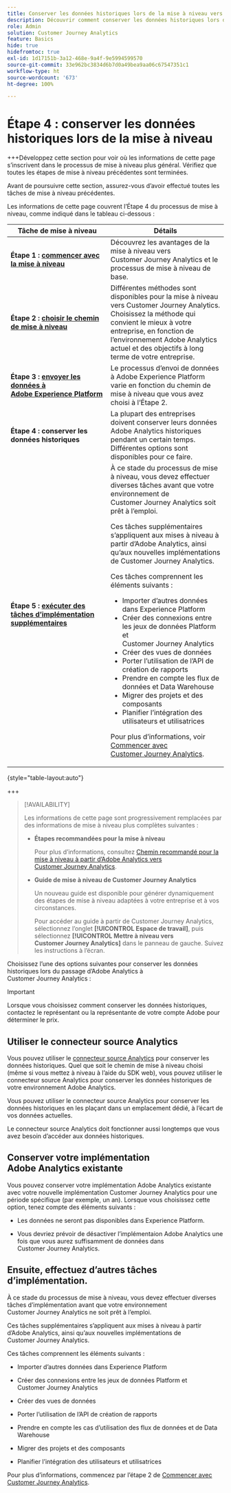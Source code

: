 ```yaml
---
title: Conserver les données historiques lors de la mise à niveau vers Customer Journey Analytics
description: Découvrir comment conserver les données historiques lors de la mise à niveau vers Customer Journey Analytics
role: Admin
solution: Customer Journey Analytics
feature: Basics
hide: true
hidefromtoc: true
exl-id: 1d17151b-3a12-468e-9a4f-9e5994599570
source-git-commit: 33e962bc3834d6b7d0a49bea9aa06c67547351c1
workflow-type: ht
source-wordcount: '673'
ht-degree: 100%

---
```


# Étape 4 : conserver les données historiques lors de la mise à niveau

+++Développez cette section pour voir où les informations de cette page s’inscrivent dans le processus de mise à niveau plus général. Vérifiez que toutes les étapes de mise à niveau précédentes sont terminées.

Avant de poursuivre cette section, assurez-vous d’avoir effectué toutes les tâches de mise à niveau précédentes.

Les informations de cette page couvrent l’Étape 4 du processus de mise à niveau, comme indiqué dans le tableau ci-dessous :

| Tâche de mise à niveau | Détails |
|---------|----------|
| **Étape 1 : [commencer avec la mise à niveau](/help/getting-started/cja-upgrade/cja-upgrade-getstarted.md)** | Découvrez les avantages de la mise à niveau vers Customer Journey Analytics et le processus de mise à niveau de base. |
| **Étape 2 : [choisir le chemin de mise à niveau](/help/getting-started/cja-upgrade/cja-upgrade-path.md)** | Différentes méthodes sont disponibles pour la mise à niveau vers Customer Journey Analytics. Choisissez la méthode qui convient le mieux à votre entreprise, en fonction de l’environnement Adobe Analytics actuel et des objectifs à long terme de votre entreprise. |
| **Étape 3 : [envoyer les données à Adobe Experience Platform](/help/getting-started/cja-upgrade/cja-upgrade-send-to-platform.md)** | Le processus d’envoi de données à Adobe Experience Platform varie en fonction du chemin de mise à niveau que vous avez choisi à l’Étape 2. |
| <span class="preview">**Étape 4 : conserver les données historiques**</span> | <span class="preview">La plupart des entreprises doivent conserver leurs données Adobe Analytics historiques pendant un certain temps. Différentes options sont disponibles pour ce faire.</span> |
| **Étape 5 : [exécuter des tâches d’implémentation supplémentaires](/help/getting-started/cja-getting-started.md)** | À ce stade du processus de mise à niveau, vous devez effectuer diverses tâches avant que votre environnement de Customer Journey Analytics soit prêt à l’emploi.<p>Ces tâches supplémentaires s’appliquent aux mises à niveau à partir d’Adobe Analytics, ainsi qu’aux nouvelles implémentations de Customer Journey Analytics.</p><p>Ces tâches comprennent les éléments suivants :</p><ul><li>Importer d’autres données dans Experience Platform</li><li>Créer des connexions entre les jeux de données Platform et Customer Journey Analytics</li><li>Créer des vues de données</li><li>Porter l’utilisation de l’API de création de rapports</li><li>Prendre en compte les flux de données et Data Warehouse</li><li>Migrer des projets et des composants</li><li>Planifier l’intégration des utilisateurs et utilisatrices</li></ul> <p>Pour plus d’informations, voir [Commencer avec Customer Journey Analytics](/help/getting-started/cja-getting-started.md). |

{style="table-layout:auto"}

+++

>[!AVAILABILITY]
>
>Les informations de cette page sont progressivement remplacées par des informations de mise à niveau plus complètes suivantes : <ul><li>**Étapes recommandées pour la mise à niveau**<p>Pour plus d’informations, consultez [Chemin recommandé pour la mise à niveau à partir d’Adobe Analytics vers Customer Journey Analytics](/help/getting-started/cja-upgrade/cja-upgrade-recommendations.md).</p></li><li>**Guide de mise à niveau de Customer Journey Analytics**<p>Un nouveau guide est disponible pour générer dynamiquement des étapes de mise à niveau adaptées à votre entreprise et à vos circonstances.</p><p>Pour accéder au guide à partir de Customer Journey Analytics, sélectionnez l’onglet **[!UICONTROL Espace de travail]**, puis sélectionnez **[!UICONTROL Mettre à niveau vers Customer Journey Analytics]** dans le panneau de gauche. Suivez les instructions à l’écran.</p></li></ul>

Choisissez l’une des options suivantes pour conserver les données historiques lors du passage d’Adobe Analytics à Customer Journey Analytics :

>[!IMPORTANT]
>
>Lorsque vous choisissez comment conserver les données historiques, contactez le représentant ou la représentante de votre compte Adobe pour déterminer le prix.

## Utiliser le connecteur source Analytics

Vous pouvez utiliser le [connecteur source Analytics](/help/data-ingestion/analytics.md) pour conserver les données historiques. Quel que soit le chemin de mise à niveau choisi (même si vous mettez à niveau à l’aide du SDK web), vous pouvez utiliser le connecteur source Analytics pour conserver les données historiques de votre environnement Adobe Analytics.

Vous pouvez utiliser le connecteur source Analytics pour conserver les données historiques en les plaçant dans un emplacement dédié, à l’écart de vos données actuelles.

Le connecteur source Analytics doit fonctionner aussi longtemps que vous avez besoin d’accéder aux données historiques.

<!-- Another possibility in the future: Map historical data in a way that allows you to tie it to your new data.  Possible? Explain -->

## Conserver votre implémentation Adobe Analytics existante

Vous pouvez conserver votre implémentation Adobe Analytics existante avec votre nouvelle implémentation Customer Journey Analytics pour une période spécifique (par exemple, un an). Lorsque vous choisissez cette option, tenez compte des éléments suivants :

* Les données ne seront pas disponibles dans Experience Platform.

* Vous devriez prévoir de désactiver l’implémentaion Adobe Analytics une fois que vous aurez suffisamment de données dans Customer Journey Analytics.

## Ensuite, effectuez d’autres tâches d’implémentation.

À ce stade du processus de mise à niveau, vous devez effectuer diverses tâches d’implémentation avant que votre environnement Customer Journey Analytics ne soit prêt à l’emploi.

Ces tâches supplémentaires s’appliquent aux mises à niveau à partir d’Adobe Analytics, ainsi qu’aux nouvelles implémentations de Customer Journey Analytics.

Ces tâches comprennent les éléments suivants :

* Importer d’autres données dans Experience Platform

* Créer des connexions entre les jeux de données Platform et Customer Journey Analytics

* Créer des vues de données

* Porter l’utilisation de l’API de création de rapports

* Prendre en compte les cas d’utilisation des flux de données et de Data Warehouse

* Migrer des projets et des composants

* Planifier l’intégration des utilisateurs et utilisatrices

Pour plus d’informations, commencez par l’étape 2 de [Commencer avec Customer Journey Analytics](/help/getting-started/cja-getting-started.md).
